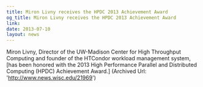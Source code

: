 ```yaml
---
title: Miron Livny receives the HPDC 2013 Achievement Award
og_title: Miron Livny receives the HPDC 2013 Achievement Award
link: 
date: 2013-07-10
layout: news
---
```


Miron Livny, Director of the UW-Madison Center for High Throughput Computing and founder of the HTCondor workload management system, [has been honored with the 2013 High Performance Parallel and Distributed Computing (HPDC) Achievement Award.] (Archived Url: 'http://www.news.wisc.edu/21969') 

